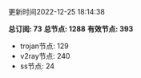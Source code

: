 更新时间2022-12-25 18:14:38

**总订阅: 73**
**总节点: 1288**
**有效节点: 393**
- trojan节点: 129
- v2ray节点: 240
- ss节点: 24
